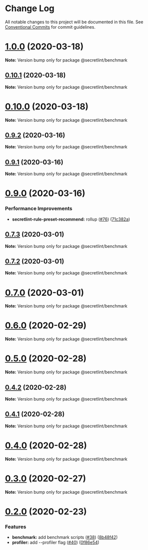 # Change Log

All notable changes to this project will be documented in this file.
See [Conventional Commits](https://conventionalcommits.org) for commit guidelines.

# [1.0.0](https://github.com/secretlint/secretlint/compare/v0.10.1...v1.0.0) (2020-03-18)

**Note:** Version bump only for package @secretlint/benchmark





## [0.10.1](https://github.com/secretlint/secretlint/compare/v0.10.0...v0.10.1) (2020-03-18)

**Note:** Version bump only for package @secretlint/benchmark





# [0.10.0](https://github.com/secretlint/secretlint/compare/v0.9.2...v0.10.0) (2020-03-18)

**Note:** Version bump only for package @secretlint/benchmark





## [0.9.2](https://github.com/secretlint/secretlint/compare/v0.9.1...v0.9.2) (2020-03-16)

**Note:** Version bump only for package @secretlint/benchmark





## [0.9.1](https://github.com/secretlint/secretlint/compare/v0.9.0...v0.9.1) (2020-03-16)

**Note:** Version bump only for package @secretlint/benchmark





# [0.9.0](https://github.com/secretlint/secretlint/compare/v0.7.3...v0.9.0) (2020-03-16)


### Performance Improvements

* **secretlint-rule-preset-recommend:** rollup ([#76](https://github.com/secretlint/secretlint/issues/76)) ([71c382a](https://github.com/secretlint/secretlint/commit/71c382abb4c2f8bf60319e2716f3d6600f1de8ba))





## [0.7.3](https://github.com/secretlint/secretlint/compare/v0.7.2...v0.7.3) (2020-03-01)

**Note:** Version bump only for package @secretlint/benchmark

## [0.7.2](https://github.com/secretlint/secretlint/compare/v0.7.1...v0.7.2) (2020-03-01)

**Note:** Version bump only for package @secretlint/benchmark

# [0.7.0](https://github.com/secretlint/secretlint/compare/v0.6.0...v0.7.0) (2020-03-01)

**Note:** Version bump only for package @secretlint/benchmark

# [0.6.0](https://github.com/secretlint/secretlint/compare/v0.5.0...v0.6.0) (2020-02-29)

**Note:** Version bump only for package @secretlint/benchmark

# [0.5.0](https://github.com/secretlint/secretlint/compare/v0.4.2...v0.5.0) (2020-02-28)

**Note:** Version bump only for package @secretlint/benchmark

## [0.4.2](https://github.com/secretlint/secretlint/compare/v0.4.1...v0.4.2) (2020-02-28)

**Note:** Version bump only for package @secretlint/benchmark

## [0.4.1](https://github.com/secretlint/secretlint/compare/v0.4.0...v0.4.1) (2020-02-28)

**Note:** Version bump only for package @secretlint/benchmark

# [0.4.0](https://github.com/secretlint/secretlint/compare/v0.3.0...v0.4.0) (2020-02-28)

**Note:** Version bump only for package @secretlint/benchmark

# [0.3.0](https://github.com/secretlint/secretlint/compare/v0.2.0...v0.3.0) (2020-02-27)

**Note:** Version bump only for package @secretlint/benchmark

# [0.2.0](https://github.com/secretlint/secretlint/compare/v0.1.2...v0.2.0) (2020-02-23)

### Features

-   **benchmark:** add benchmark scripts ([#38](https://github.com/secretlint/secretlint/issues/38)) ([8b48f42](https://github.com/secretlint/secretlint/commit/8b48f4206fe3a3b019b76c4ef0346bc487177fe5))
-   **profiler:** add --profiler flag ([#40](https://github.com/secretlint/secretlint/issues/40)) ([0f86e54](https://github.com/secretlint/secretlint/commit/0f86e5415f0c249c6f5c2dfbf44465f0c58ce56e))
